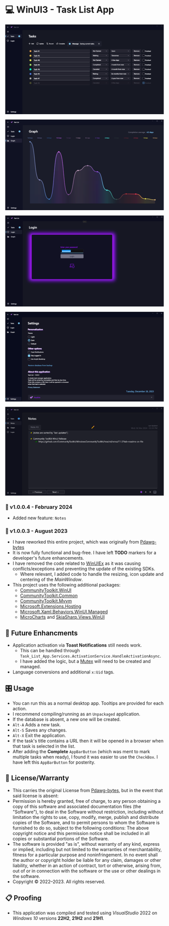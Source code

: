 # 💻 WinUI3 - Task List App

![Example Picture](./ScreenShot.png)

![Example Picture](./ScreenShot2.png)

![Example Picture](./ScreenShot3.png)

![Example Picture](./ScreenShot4.png)

![Example Picture](./ScreenShot5.png)

### 📝 v1.0.0.4 - February 2024

* Added new feature: `Notes`

### 📝 v1.0.0.3 - August 2023

* I have reworked this entire project, which was originally from [Pdawg-bytes](https://github.com/Pdawg-bytes/WinUI3-TaskList)
* It is now fully functional and bug-free. I have left **TODO** markers for a developer's future enhancements.
* I have removed the code related to [WinUIEx](https://github.com/dotMorten/WinUIEx) as it was causing conflicts/exceptions and preventing the update of the existing SDKs.
    - Where relevant, I added code to handle the resizing, icon update and centering of the *MainWindow*.
* This project uses the following additional packages:
    - [CommunityToolkit.WinUI](https://github.com/CommunityToolkit/WindowsCommunityToolkit)
    - [CommunityToolkit.Common](https://learn.microsoft.com/en-us/dotnet/api/communitytoolkit.common?view=win-comm-toolkit-dotnet-7.0&viewFallbackFrom=win-comm-toolkit-dotnet-6.1)
    - [CommunityToolkit.Mvvm](https://learn.microsoft.com/en-us/dotnet/communitytoolkit/mvvm/)
    - [Microsoft.Extensions.Hosting](https://www.nuget.org/packages/Microsoft.Extensions.Hosting)
    - [Microsoft.Xaml.Behaviors.WinUI.Managed](https://www.nuget.org/packages/Microsoft.Xaml.Behaviors.WinUI.Managed)
    - [MicroCharts](https://www.nuget.org/packages/microcharts) and [SkiaSharp.Views.WinUI](https://www.nuget.org/packages/SkiaSharp.Views.WinUI)

## 🚀 Future Enhancments
* Application activation via **Toast Notifications** still needs work.
  - This can be handled through `Task_List_App.Services.ActivationService.HandleActivationAsync`.
  - I have added the logic, but a [Mutex](https://learn.microsoft.com/en-us/dotnet/api/system.threading.mutex?view=net-6.0) will need to be created and managed.
* Language conversions and additional `x:Uid` tags.

## 🎛️ Usage
* You can run this as a normal desktop app. Tooltips are provided for each action.
* I recommend compiling/running as an `Unpackaged` application.
* If the database is absent, a new one will be created.
* `Alt-A` Adds a new task.
* `Alt-S` Saves any changes.
* `Alt-X` Exit the application.
* If the task's title contains a URL then it will be opened in a browser when that task is selected in the list.
* After adding the **Complete** `AppBarButton` (which was ment to mark multiple tasks when ready), I found it was easier to use the `CheckBox`. I have left this `AppBarButton` for posterity.

## 🧾 License/Warranty
* This carries the original License from [Pdawg-bytes](https://github.com/Pdawg-bytes/WinUI3-TaskList), but in the event that said license is absent:
* Permission is hereby granted, free of charge, to any person obtaining a copy of this software and associated documentation files (the "Software"), to deal in the Software without restriction, including without limitation the rights to use, copy, modify, merge, publish and distribute copies of the Software, and to permit persons to whom the Software is furnished to do so, subject to the following conditions: The above copyright notice and this permission notice shall be included in all copies or substantial portions of the Software.
* The software is provided "as is", without warranty of any kind, express or implied, including but not limited to the warranties of merchantability, fitness for a particular purpose and noninfringement. In no event shall the author or copyright holder be liable for any claim, damages or other liability, whether in an action of contract, tort or otherwise, arising from, out of or in connection with the software or the use or other dealings in the software.
* Copyright © 2022–2023. All rights reserved.

## 📋 Proofing
* This application was compiled and tested using *VisualStudio* 2022 on *Windows 10* versions **22H2**, **21H2** and **21H1**.
